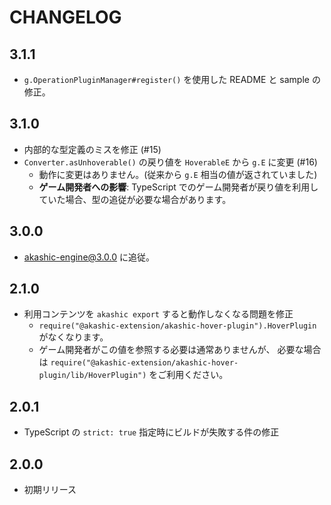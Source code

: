 # CHANGELOG

## 3.1.1
* `g.OperationPluginManager#register()` を使用した README と sample の修正。

## 3.1.0
* 内部的な型定義のミスを修正 (#15)
* `Converter.asUnhoverable()` の戻り値を `HoverableE` から `g.E` に変更 (#16)
  * 動作に変更はありません。(従来から `g.E` 相当の値が返されていました)
  * **ゲーム開発者への影響**: TypeScript でのゲーム開発者が戻り値を利用していた場合、型の追従が必要な場合があります。

## 3.0.0
* akashic-engine@3.0.0 に追従。

## 2.1.0
* 利用コンテンツを `akashic export` すると動作しなくなる問題を修正
  * `require("@akashic-extension/akashic-hover-plugin").HoverPlugin` がなくなります。
  * ゲーム開発者がこの値を参照する必要は通常ありませんが、
    必要な場合は `require("@akashic-extension/akashic-hover-plugin/lib/HoverPlugin")` をご利用ください。

## 2.0.1
* TypeScript の `strict: true` 指定時にビルドが失敗する件の修正

## 2.0.0
* 初期リリース
